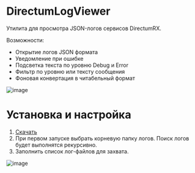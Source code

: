 # DirectumLogViewer
Утилита для просмотра JSON-логов сервисов DirectumRX.

Возможности:
- Открытие логов JSON формата
- Уведомление при ошибке
- Подсветка текста по уровню Debug и Error
- Фильтр по уровню или тексту сообщения
- Фоновая конвертация в читабельный формат

![image](https://user-images.githubusercontent.com/2620711/122017936-77678a80-cdd3-11eb-94eb-eb55ec9bc738.png)

# Установка и настройка
1.	[Скачать](https://github.com/DirectumCompany/DirectumLogViewer/releases/download/v1.0/LogViewer.zip)
2.	При первом запуске выбрать корневую папку логов. Поиск логов будет выполнятся рекурсивно.
3.	Заполнить список лог-файлов для захвата.

![image](https://user-images.githubusercontent.com/2620711/122016939-931e6100-cdd2-11eb-87e9-e67c4e89afd1.png)
